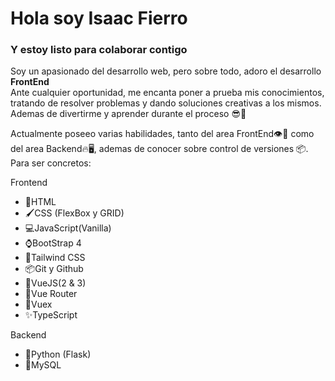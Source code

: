 # Hola soy Isaac Fierro
### Y estoy listo para colaborar contigo

 Soy un apasionado del desarrollo web, pero sobre todo, adoro el desarrollo **FrontEnd**  
 Ante cualquier oportunidad, me encanta poner a prueba mis conocimientos, tratando de resolver problemas 
 y dando soluciones creativas a los mismos. Ademas de divertirme y aprender durante el proceso 😎🤘
 
 Actualmente poseeo varias habilidades, tanto del area FrontEnd👁💄️ como del area Backend🔥🖥️, ademas de conocer 
 sobre control de versiones 📦. Para ser concretos:
 
Frontend
 * 🧱HTML 
 * 🖌️CSS (FlexBox y GRID)
 * 💻JavaScript(Vanilla)
 * ⌚BootStrap 4
 * 💄Tailwind CSS
 * 📦Git y Github
 * 💪VueJS(2 & 3)
 * 🚆Vue Router
 * 🏦Vuex
 * ✨TypeScript
 
Backend
 * 🐍Python (Flask)
 * 🐬MySQL
